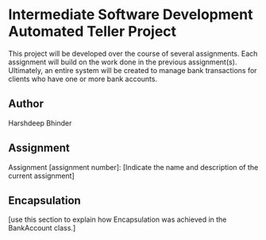 # Intermediate Software Development Automated Teller Project
This project will be developed over the course of several assignments.  Each assignment will build on the work done in the previous assignment(s).  Ultimately, an entire system will be created to manage bank transactions for clients who have one or more bank accounts.

## Author
Harshdeep Bhinder

## Assignment
Assignment [assignment number]: [Indicate the name and description of the current assignment]

## Encapsulation
[use this section to explain how Encapsulation was achieved in the BankAccount class.]